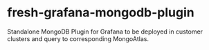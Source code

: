 # fresh-grafana-mongodb-plugin
Standalone MongoDB Plugin for Grafana to be deployed in customer clusters and query to corresponding MongoAtlas.
